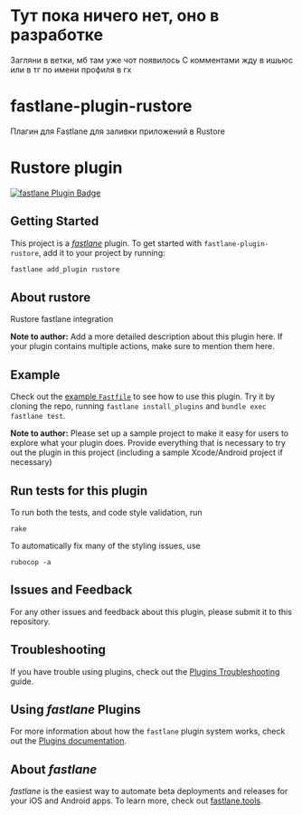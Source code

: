 # Тут пока ничего нет, оно в разработке
Загляни в ветки, мб там уже чот появилось
С комментами жду в ишьюс или в тг по имени профиля в гх

# fastlane-plugin-rustore
Плагин для Fastlane для заливки приложений в Rustore

# Rustore plugin

[![fastlane Plugin Badge](https://rawcdn.githack.com/fastlane/fastlane/master/fastlane/assets/plugin-badge.svg)](https://rubygems.org/gems/fastlane-plugin-rustore)

## Getting Started

This project is a [_fastlane_](https://github.com/fastlane/fastlane) plugin. To get started with `fastlane-plugin-rustore`, add it to your project by running:

```bash
fastlane add_plugin rustore
```

## About rustore

Rustore fastlane integration

**Note to author:** Add a more detailed description about this plugin here. If your plugin contains multiple actions, make sure to mention them here.

## Example

Check out the [example `Fastfile`](fastlane/Fastfile) to see how to use this plugin. Try it by cloning the repo, running `fastlane install_plugins` and `bundle exec fastlane test`.

**Note to author:** Please set up a sample project to make it easy for users to explore what your plugin does. Provide everything that is necessary to try out the plugin in this project (including a sample Xcode/Android project if necessary)

## Run tests for this plugin

To run both the tests, and code style validation, run

```
rake
```

To automatically fix many of the styling issues, use
```
rubocop -a
```

## Issues and Feedback

For any other issues and feedback about this plugin, please submit it to this repository.

## Troubleshooting

If you have trouble using plugins, check out the [Plugins Troubleshooting](https://docs.fastlane.tools/plugins/plugins-troubleshooting/) guide.

## Using _fastlane_ Plugins

For more information about how the `fastlane` plugin system works, check out the [Plugins documentation](https://docs.fastlane.tools/plugins/create-plugin/).

## About _fastlane_

_fastlane_ is the easiest way to automate beta deployments and releases for your iOS and Android apps. To learn more, check out [fastlane.tools](https://fastlane.tools).
